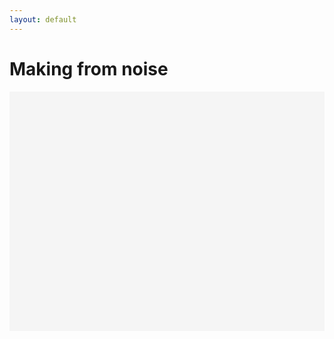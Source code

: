 ```yaml
---
layout: default
---
```


<h1>Making from noise</h1>

<div class="canva-embed" data-design-id="DADjz265WFY" data-height-ratio="0.7500" style="padding:75.0000% 5px 5px 5px;background:rgba(0,0,0,0.03);border-radius:0px;"></div>

<script async src="https:&#x2F;&#x2F;sdk.canva.com&#x2F;v1&#x2F;embed.js"></script>



<div class="map-wrapper" onclick="">
  <div class="imageMap"> <img id="mapimg" src="http://wbr.keishaperry.com/assets/img/footer-base.png" data-menu-src="http://wbr.keishaperry.com/assets/img/footer-base.png" alt="" />
    <div class="hotspots">
      <div>
        <a href="#" class="camel" data-menu-src="http://wbr.keishaperry.com/assets/img/camel.png" rel="nofollow"></a>
      </div>
      <div>
        <a href="#" class="mountain" data-menu-src="http://wbr.keishaperry.com/assets/img/mountain.png" rel="nofollow"></a>
      </div>
      <div>
        <a href="#" class="light" data-menu-src="http://wbr.keishaperry.com/assets/img/light.png" rel="nofollow"></a>
      </div>
      <div>
        <a href="#" class="eye" data-menu-src="http://wbr.keishaperry.com/assets/img/eye.png" rel="nofollow"></a>
      </div>
      <div>
        <a href="#" class="abstract" data-menu-src="http://wbr.keishaperry.com/assets/img/abstract.png" rel="nofollow"></a>
      </div>
    </div>
  </div>


  <script src="assets/js/splash.js">
  </script>

